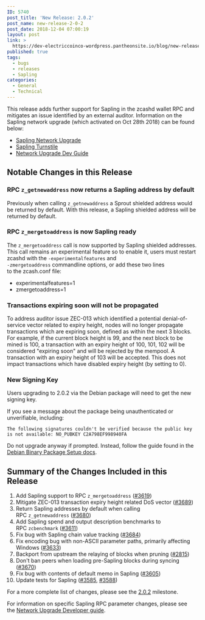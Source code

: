 ```yaml
---
ID: 5740
post_title: 'New Release: 2.0.2'
post_name: new-release-2-0-2
post_date: 2018-12-04 07:00:19
layout: post
link: >
  https://dev-electriccoinco-wordpress.pantheonsite.io/blog/new-release-2-0-2/
published: true
tags:
  - bugs
  - releases
  - Sapling
categories:
  - General
  - Technical
---
```

<!-- wp:paragraph -->
<p>This release adds further support for Sapling in the zcashd wallet RPC and mitigates an issue identified by an external auditor. Information on the Sapling network upgrade (which activated on Oct 28th 2018) can be found below:</p>
<!-- /wp:paragraph -->
<!-- wp:list -->
<ul><li><a href="https://z.cash/upgrade/sapling.html">Sapling Network Upgrade</a></li><li><a href="https://zcash.readthedocs.io/en/latest/rtd_pages/sapling_turnstile.html">Sapling Turnstile</a></li><li><a href="https://zcash.readthedocs.io/en/latest/rtd_pages/nu_dev_guide.html">Network Upgrade Dev Guide</a></li></ul>
<!-- /wp:list -->
<!-- wp:heading -->
<h2>Notable Changes in this Release</h2>
<!-- /wp:heading -->
<!-- wp:heading {"level":3} -->
<h3>RPC&nbsp;<code>z_getnewaddress</code>&nbsp;now returns a Sapling address by default</h3>
<!-- /wp:heading -->
<!-- wp:paragraph -->
<p>Previously when calling&nbsp;<code>z_getnewaddress</code>&nbsp;a Sprout shielded address would be returned by default. With this release, a Sapling shielded address will be returned by default.</p>
<!-- /wp:paragraph -->
<!-- wp:heading {"level":3} -->
<h3>RPC <code>z_mergetoaddress</code> is now Sapling ready</h3>
<!-- /wp:heading -->
<!-- wp:paragraph -->
<p>The <code>z_mergetoaddress</code> call is now supported by Sapling shielded addresses. This call remains an experimental feature so to enable it, users must restart zcashd with the <code>-experimentalfeatures</code> and<br /><code>-zmergetoaddress</code> commandline options, or add these two lines<br />to the zcash.conf file:</p>
<!-- /wp:paragraph -->
<!-- wp:list -->
<ul><li>experimentalfeatures=1</li><li>zmergetoaddress=1</li></ul>
<!-- /wp:list -->
<!-- wp:heading {"level":3} -->
<h3>Transactions expiring soon will not be propagated</h3>
<!-- /wp:heading -->
<!-- wp:paragraph -->
<p>To address auditor issue ZEC-013 which identified a potential denial-of-service vector related to expiry height, nodes will no longer propagate transactions which are expiring soon, defined as within the next 3 blocks. For example, if the current block height is 99, and the next block to be mined is 100, a transaction with an expiry height of 100, 101, 102 will be considered "expiring soon" and will be rejected by the mempool. A transaction with an expiry height of 103 will be accepted. This does not impact transactions which have disabled expiry height (by setting to 0).</p>
<!-- /wp:paragraph -->
<!-- wp:heading {"level":3} -->
<h3>New Signing Key</h3>
<!-- /wp:heading -->
<!-- wp:paragraph -->
<p>Users upgrading to 2.0.2 via the Debian package will need to get the new signing key.&nbsp;</p>
<!-- /wp:paragraph -->
<!-- wp:paragraph -->
<p>If you see a message about the package being unauthenticated or unverifiable, including:</p>
<!-- /wp:paragraph -->
<!-- wp:paragraph -->
<p><code>The following signatures couldn't be verified because the public key is not available: NO_PUBKEY C2A798EF998940FA&nbsp;</code></p>
<!-- /wp:paragraph -->
<!-- wp:paragraph -->
<p>Do not upgrade anyway if prompted. Instead, follow the guide found in the <a href="https://zcash.readthedocs.io/en/latest/rtd_pages/install_debian_bin_packages.html">Debian Binary Package Setup docs</a>.</p>
<!-- /wp:paragraph -->
<!-- wp:heading -->
<h2>Summary of the Changes Included in this Release</h2>
<!-- /wp:heading -->
<!-- wp:list {"ordered":true} -->
<ol><li>Add Sapling support to RPC&nbsp;<code>z_mergetoaddress</code>&nbsp;(<a href="https://github.com/zcash/zcash/pull/3619">#3619</a>)</li><li>Mitigate ZEC-013 transaction expiry height related DoS vector (<a href="https://github.com/zcash/zcash/pull/3689">#3689</a>)</li><li>Return Sapling addresses by default when calling RPC&nbsp;<code>z_getnewaddress</code>&nbsp;(<a href="https://github.com/zcash/zcash/pull/3680">#3680</a>)</li><li>Add Sapling spend and output description benchmarks to RPC&nbsp;<code>zcbenchmark</code>&nbsp;(<a href="https://github.com/zcash/zcash/pull/3611">#3611</a>)</li><li>Fix bug with Sapling chain value tracking (<a href="https://github.com/zcash/zcash/pull/3684">#3684</a>)</li><li>Fix encoding bug with non-ASCII parameter paths, primarily affecting Windows (<a href="https://github.com/zcash/zcash/pull/3633">#3633</a>)</li><li>Backport from upstream the relaying of blocks when pruning (<a href="https://github.com/zcash/zcash/pull/2815">#2815</a>)</li><li>Don't ban peers when loading pre-Sapling blocks during syncing (<a href="https://github.com/zcash/zcash/pull/3670">#3670</a>)</li><li>Fix bug with contents of default memo in Sapling (<a href="https://github.com/zcash/zcash/pull/3605">#3605</a>)</li><li>Update tests for Sapling (<a href="https://github.com/zcash/zcash/pull/3585">#3585</a>,&nbsp;<a href="https://github.com/zcash/zcash/pull/3588">#3588</a>)</li></ol>
<!-- /wp:list -->
<!-- wp:paragraph -->
<p>For a more complete list of changes, please see the&nbsp;<a href="https://github.com/zcash/zcash/milestone/76?closed=1">2.0.2</a>&nbsp;milestone.</p>
<!-- /wp:paragraph -->
<!-- wp:paragraph -->
<p>For information on specific Sapling RPC parameter changes, please see the&nbsp;<a href="https://zcash.readthedocs.io/en/latest/rtd_pages/nu_dev_guide.html#using-zcashd-unmodified">Network Upgrade Developer guide</a>.</p>
<!-- /wp:paragraph -->